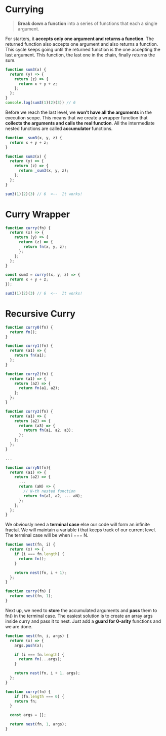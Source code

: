# Currying

> **Break down a function** into a series of functions that each a single argument.
> 

For starters, it **accepts only one argument and returns a function**. The returned function also accepts one argument and also returns a function. This cycle keeps going until the returned function is the one accepting the last argument. This function, the last one in the chain, finally returns the sum.

```jsx
function sum3(x) {
  return (y) => {
    return (z) => {
      return x + y + z;
    };
  };
}
console.log(sum3(1)(2)(3)) // 6
```

Before we reach the last level, we **won’t have all the arguments** in the execution scope. This means that we create a wrapper function that **collects the arguments and calls the real function**. All the intermediate nested functions are called ************************accumulator************************ functions.

```jsx
function _sum3(x, y, z) {
  return x + y + z;
}

function sum3(x) {
  return (y) => {
    return (z) => {
      return _sum3(x, y, z);
    };
  };
}

sum3(1)(2)(3) // 6  <--  It works!
```

# Curry Wrapper

```jsx
function curry(fn) {
  return (x) => {
    return (y) => {
      return (z) => {
        return fn(x, y, z);
      };
    };
  };
}

const sum3 = curry((x, y, z) => {
  return x + y + z;
});

sum3(1)(2)(3) // 6  <--  It works!
```

# Recursive Curry

```jsx
function curry0(fn) {
  return fn();
}

function curry1(fn) {
  return (a1) => {
    return fn(a1);
  };
}

function curry2(fn) {
  return (a1) => {
    return (a2) => {
      return fn(a1, a2);
    };
  };
}

function curry3(fn) {
  return (a1) => {
    return (a2) => {
      return (a3) => {
        return fn(a1, a2, a3);
      };
    };
  };
}

...

function curryN(fn){
  return (a1) => {
    return (a2) => {
      ...
      return (aN) => {
        // N-th nested function
        return fn(a1, a2, ... aN);
      };
    };
  };
}
```

We obviously need a **terminal case** else our code will form an infinite fractal. We will maintain a variable **i** that keeps track of our current level. The terminal case will be when i === N.

```jsx
function nest(fn, i) {
  return (x) => {
    if (i === fn.length) {
      return fn();
    }

    return nest(fn, i + 1);
  };
}

function curry(fn) {
  return nest(fn, 1);
}
```

Next up, we need to **store** the accumulated arguments and **pass** them to fn() in the terminal case. The easiest solution is to create an array args inside curry and pass it to nest. Just add a **guard for 0-arity** functions and we are done.

```jsx
function nest(fn, i, args) {
  return (x) => {
    args.push(x);

    if (i === fn.length) {
      return fn(...args);
    }

    return nest(fn, i + 1, args);
  };
}

function curry(fn) {
	if (fn.length === 0) {
    return fn;
  }

  const args = [];

  return nest(fn, 1, args);
}
```